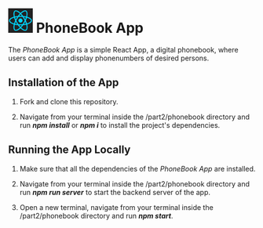 <h1>
<img src="https://raw.githubusercontent.com/katerina-tziala/fullstackopen2019/master/documentation_images/react_logo.png" alt="react logo" width="50" height="50">
PhoneBook App<br/>
</h1>

The *PhoneBook App* is a simple React App, a digital phonebook, where users can add and display phonenumbers of desired persons.


## Installation of the App

1. Fork and clone this repository.

2. Navigate from your terminal inside the /part2/phonebook directory and run ***npm install*** or ***npm i*** to install the project's dependencies.


## Running the App Locally
1. Make sure that all the dependencies of the *PhoneBook App* are installed.

2. Navigate from your terminal inside the /part2/phonebook directory and run ***npm run server*** to start the backend server of the app.

3. Open a new terminal, navigate from your terminal inside the /part2/phonebook directory and run ***npm start***.